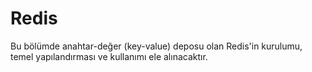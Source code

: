 # Redis

Bu bölümde anahtar-değer (key-value) deposu olan Redis'in kurulumu, temel yapılandırması ve kullanımı ele alınacaktır.
